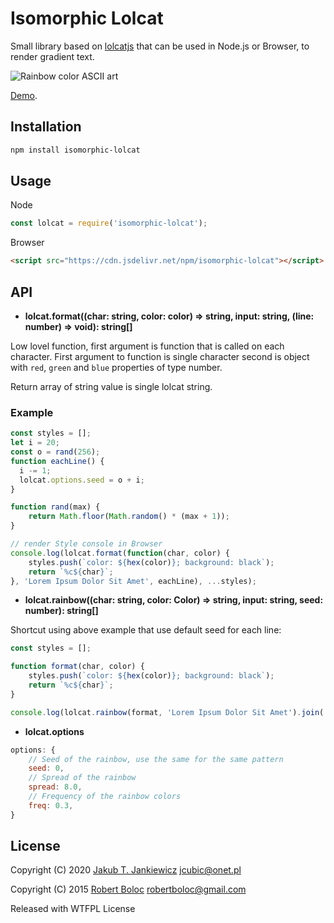 # Isomorphic Lolcat

Small library based on [lolcatjs](https://github.com/robertmarsal/lolcatjs)
that can be used in Node.js or Browser, to render gradient text.

![Rainbow color ASCII art](https://github.com/jcubic/isomorphic-lolcat/blob/master/screenshot.png?raw=true)


[Demo](http://jcubic.github.io/isomorphic-lolcat).

## Installation

```bash
npm install isomorphic-lolcat
```

## Usage

Node

```javascript
const lolcat = require('isomorphic-lolcat');
```

Browser

```html
<script src="https://cdn.jsdelivr.net/npm/isomorphic-lolcat"></script>
```

## API

* **lolcat.format((char: string, color: color) => string, input: string, (line: number) => void): string[]**

Low lovel function, first argument is function that is called on each character.
First argument to function is single character second is object with `red`,
`green` and `blue` properties of type number.

Return array of string value is single lolcat string.

### Example

```javascript
const styles = [];
let i = 20;
const o = rand(256);
function eachLine() {
  i -= 1;
  lolcat.options.seed = o + i;
}

function rand(max) {
    return Math.floor(Math.random() * (max + 1));
}

// render Style console in Browser
console.log(lolcat.format(function(char, color) {
    styles.push(`color: ${hex(color)}; background: black`);
    return `%c${char}`;
}, 'Lorem Ipsum Dolor Sit Amet', eachLine), ...styles);
```

* **lolcat.rainbow((char: string, color: Color) => string, input: string, seed: number): string[]**

Shortcut using above example that use default seed for each line:


```javascript
const styles = [];

function format(char, color) {
    styles.push(`color: ${hex(color)}; background: black`);
    return `%c${char}`;
}

console.log(lolcat.rainbow(format, 'Lorem Ipsum Dolor Sit Amet').join('\n'), ...styles);
```

* **lolcat.options**

```javascript
options: {
    // Seed of the rainbow, use the same for the same pattern
    seed: 0,
    // Spread of the rainbow
    spread: 8.0,
    // Frequency of the rainbow colors
    freq: 0.3,
}
```

## License

Copyright (C) 2020 [Jakub T. Jankiewicz](https://jcubic.pl) <jcubic@onet.pl>

Copyright (C) 2015 [Robert Boloc](https://github.com/robertmarsal) <robertboloc@gmail.com>

Released with WTFPL License
